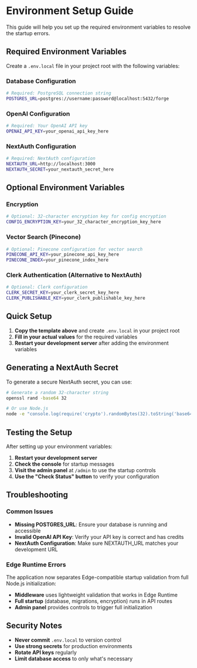 # Environment Setup Guide

This guide will help you set up the required environment variables to resolve the startup errors.

## Required Environment Variables

Create a `.env.local` file in your project root with the following variables:

### Database Configuration
```bash
# Required: PostgreSQL connection string
POSTGRES_URL=postgres://username:password@localhost:5432/forge
```

### OpenAI Configuration
```bash
# Required: Your OpenAI API key
OPENAI_API_KEY=your_openai_api_key_here
```

### NextAuth Configuration
```bash
# Required: NextAuth configuration
NEXTAUTH_URL=http://localhost:3000
NEXTAUTH_SECRET=your_nextauth_secret_here
```

## Optional Environment Variables

### Encryption
```bash
# Optional: 32-character encryption key for config encryption
CONFIG_ENCRYPTION_KEY=your_32_character_encryption_key_here
```

### Vector Search (Pinecone)
```bash
# Optional: Pinecone configuration for vector search
PINECONE_API_KEY=your_pinecone_api_key_here
PINECONE_INDEX=your_pinecone_index_here
```

### Clerk Authentication (Alternative to NextAuth)
```bash
# Optional: Clerk configuration
CLERK_SECRET_KEY=your_clerk_secret_key_here
CLERK_PUBLISHABLE_KEY=your_clerk_publishable_key_here
```

## Quick Setup

1. **Copy the template above** and create `.env.local` in your project root
2. **Fill in your actual values** for the required variables
3. **Restart your development server** after adding the environment variables

## Generating a NextAuth Secret

To generate a secure NextAuth secret, you can use:

```bash
# Generate a random 32-character string
openssl rand -base64 32

# Or use Node.js
node -e "console.log(require('crypto').randomBytes(32).toString('base64'))"
```

## Testing the Setup

After setting up your environment variables:

1. **Restart your development server**
2. **Check the console** for startup messages
3. **Visit the admin panel** at `/admin` to use the startup controls
4. **Use the "Check Status" button** to verify your configuration

## Troubleshooting

### Common Issues

- **Missing POSTGRES_URL**: Ensure your database is running and accessible
- **Invalid OpenAI API Key**: Verify your API key is correct and has credits
- **NextAuth Configuration**: Make sure NEXTAUTH_URL matches your development URL

### Edge Runtime Errors

The application now separates Edge-compatible startup validation from full Node.js initialization:

- **Middleware** uses lightweight validation that works in Edge Runtime
- **Full startup** (database, migrations, encryption) runs in API routes
- **Admin panel** provides controls to trigger full initialization

## Security Notes

- **Never commit** `.env.local` to version control
- **Use strong secrets** for production environments
- **Rotate API keys** regularly
- **Limit database access** to only what's necessary
